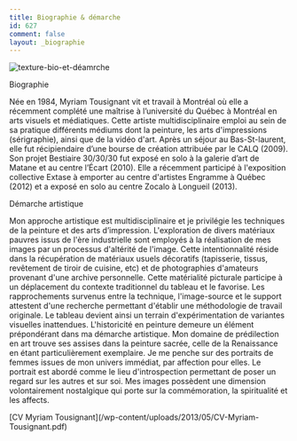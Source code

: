 ```yaml
---
title: Biographie & démarche
id: 627
comment: false
layout: _biographie
---
```

![texture-bio-et-déamrche](/wp-content/uploads/2013/05/texture-bio-et-demarche.png)
<div class="one_half">
<p>Biographie</p>
<p>Née en 1984, Myriam Tousignant vit et travail à Montréal où elle a récemment complété une maîtrise à l’université du Québec à Montréal en arts visuels et médiatiques. Cette artiste multidisciplinaire emploi au sein de sa pratique différents médiums dont la peinture, les arts d'impressions (sérigraphie), ainsi que de la vidéo d'art. Après un séjour au Bas-St-laurent, elle fut récipiendaire d’une bourse de création attribuée par le CALQ (2009). Son projet Bestiaire 30/30/30 fut exposé en solo à la galerie d’art de Matane et au centre l’Écart (2010). Elle a récemment participé à l'exposition collective Extase à emporter au centre d'artistes Engramme à Québec (2012) et a exposé en solo au centre Zocalo à Longueil (2013).</p>
</div>
<div class="one_half last">
<p>Démarche artistique</p>
<p>Mon approche artistique est multidisciplinaire et je privilégie les techniques de la peinture et des arts d’impression. L'exploration de divers matériaux pauvres issus de l'ère industrielle sont employés à la réalisation de mes images par un processus d'altérité de l'image. Cette intentionnalité réside dans la récupération de matériaux usuels décoratifs (tapisserie, tissus, revêtement de tiroir de cuisine, etc) et de photographies d'amateurs provenant d'une archive personnelle. Cette matérialité picturale participe à un déplacement du contexte traditionnel du tableau et le favorise. Les rapprochements survenus entre la technique, l'image-source et le support attestent d'une recherche permettant d'établir une méthodologie de travail originale. Le tableau devient ainsi un terrain d'expérimentation de variantes visuelles inattendues. L'historicité en peinture demeure un élément prépondérant dans ma démarche artistique. Mon domaine de prédilection en art trouve ses assises dans la peinture sacrée, celle de la Renaissance en étant particulièrement exemplaire. Je me penche sur des portraits de femmes issues de mon univers immédiat, par affection pour elles. Le portrait est abordé comme le lieu d'introspection permettant de poser un regard sur les autres et sur soi. Mes images possèdent une dimension volontairement nostalgique qui porte sur la commémoration, la spiritualité et les affects.</p>
</div>
<div class="clearboth"></div>
[CV Myriam Tousignant](/wp-content/uploads/2013/05/CV-Myriam-Tousignant.pdf)
